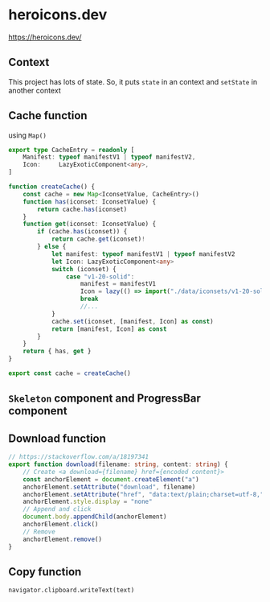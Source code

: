 # heroicons.dev

<https://heroicons.dev/>

## Context

This project has lots of state. So, it puts `state` in an context and `setState` in another context

## Cache function

using `Map()`

```ts
export type CacheEntry = readonly [
	Manifest: typeof manifestV1 | typeof manifestV2,
	Icon:     LazyExoticComponent<any>,
]

function createCache() {
	const cache = new Map<IconsetValue, CacheEntry>()
	function has(iconset: IconsetValue) {
		return cache.has(iconset)
	}
	function get(iconset: IconsetValue) {
		if (cache.has(iconset)) {
			return cache.get(iconset)!
		} else {
			let manifest: typeof manifestV1 | typeof manifestV2
			let Icon: LazyExoticComponent<any>
			switch (iconset) {
				case "v1-20-solid":
					manifest = manifestV1
					Icon = lazy(() => import("./data/iconsets/v1-20-solid")) // Icon here will be created by createElement
					break
					//...
			}
			cache.set(iconset, [manifest, Icon] as const)
			return [manifest, Icon] as const
		}
	}
	return { has, get }
}

export const cache = createCache()
```

## `Skeleton` component and ProgressBar component

## Download function

```ts
// https://stackoverflow.com/a/18197341
export function download(filename: string, content: string) {
	// Create <a download={filename} href={encoded content}>
	const anchorElement = document.createElement("a")
	anchorElement.setAttribute("download", filename)
	anchorElement.setAttribute("href", "data:text/plain;charset=utf-8," + encodeURIComponent(content))
	anchorElement.style.display = "none"
	// Append and click
	document.body.appendChild(anchorElement)
	anchorElement.click()
	// Remove
	anchorElement.remove()
}
```

## Copy function

`navigator.clipboard.writeText(text)`
